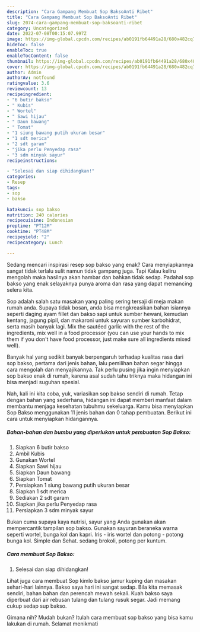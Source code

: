 ```yaml
---
description: "Cara Gampang Membuat Sop BaksoAnti Ribet"
title: "Cara Gampang Membuat Sop BaksoAnti Ribet"
slug: 2074-cara-gampang-membuat-sop-baksoanti-ribet
category: Uncategorized
date: 2022-07-08T00:15:07.997Z
image: https://img-global.cpcdn.com/recipes/ab0191fb64491a28/680x482cq70/sop-bakso-foto-resep-utama.jpg
hideToc: false
enableToc: true
enableTocContent: false
thumbnail: https://img-global.cpcdn.com/recipes/ab0191fb64491a28/680x482cq70/sop-bakso-foto-resep-utama.jpg
cover: https://img-global.cpcdn.com/recipes/ab0191fb64491a28/680x482cq70/sop-bakso-foto-resep-utama.jpg
author: Admin
authorAv: notfound
ratingvalue: 3.6
reviewcount: 13
recipeingredient:
- "6 butir bakso"
- " Kubis"
- " Wortel"
- " Sawi hijau"
- " Daun bawang"
- " Tomat"
- "1 siung bawang putih ukuran besar"
- "1 sdt merica"
- "2 sdt garam"
- "jika perlu Penyedap rasa"
- "3 sdm minyak sayur"
recipeinstructions:

- "Selesai dan siap dihidangkan!"
categories:
- Resep
tags:
- sop
- bakso

katakunci: sop bakso 
nutrition: 240 calories
recipecuisine: Indonesian
preptime: "PT12M"
cooktime: "PT48M"
recipeyield: "2"
recipecategory: Lunch

---
```



Sedang mencari inspirasi resep sop bakso yang enak? Cara menyiapkannya sangat tidak terlalu sulit namun tidak gampang juga. Tapi Kalau keliru mengolah maka hasilnya akan hambar dan bahkan tidak sedap. Padahal sop bakso yang enak selayaknya punya aroma dan rasa yang dapat memancing selera kita.


Sop adalah salah satu masakan yang paling sering tersaji di meja makan rumah anda. Supaya tidak bosan, anda bisa mengkreasikan bahan isiannya seperti daging ayam fillet dan bakso sapi untuk sumber hewani, kemudian kentang, jagung pipil, dan makaroni untuk sayuran sumber karbohidrat, serta masih banyak lagi. Mix the sautéed garlic with the rest of the ingredients, mix well in a food processor (you can use your hands to mix them if you don&#39;t have food processor, just make sure all ingredients mixed well).

Banyak hal yang sedikit banyak berpengaruh terhadap kualitas rasa dari sop bakso, pertama dari jenis bahan, lalu pemilihan bahan segar hingga cara mengolah dan menyajikannya. Tak perlu pusing jika ingin menyiapkan sop bakso enak di rumah, karena asal sudah tahu triknya maka hidangan ini bisa menjadi suguhan spesial.


Nah, kali ini kita coba, yuk, variasikan sop bakso sendiri di rumah. Tetap dengan bahan yang sederhana, hidangan ini dapat memberi manfaat dalam membantu menjaga kesehatan tubuhmu sekeluarga. Kamu bisa menyiapkan Sop Bakso menggunakan 11 jenis bahan dan 0 tahap pembuatan. Berikut ini cara untuk menyiapkan hidangannya.

<!--inarticleads1-->

##### Bahan-bahan dan bumbu yang diperlukan untuk pembuatan Sop Bakso:

1. Siapkan 6 butir bakso
1. Ambil  Kubis
1. Gunakan  Wortel
1. Siapkan  Sawi hijau
1. Siapkan  Daun bawang
1. Siapkan  Tomat
1. Persiapkan 1 siung bawang putih ukuran besar
1. Siapkan 1 sdt merica
1. Sediakan 2 sdt garam
1. Siapkan jika perlu Penyedap rasa
1. Persiapkan 3 sdm minyak sayur


Bukan cuma supaya kaya nutrisi, sayur yang Anda gunakan akan mempercantik tampilan sop bakso. Gunakan sayuran beraneka warna seperti wortel, bunga kol dan kapri. Iris - iris wortel dan potong - potong bunga kol. Simple dan Sehat. sedang brokoli, potong per kuntum. 

<!--inarticleads2-->

##### Cara membuat Sop Bakso:


1. Selesai dan siap dihidangkan!

Lihat juga cara membuat Sop kimlo bakso jamur kuping dan masakan sehari-hari lainnya. Bakso saya hari ini sangat sedap. Bila kita memasak sendiri, bahan bahan dan perencah mewah sekali. Kuah bakso saya diperbuat dari air rebusan tulang dan tulang rusuk segar. Jadi memang cukup sedap sup bakso. 

Gimana nih? Mudah bukan? Itulah cara membuat sop bakso yang bisa kamu lakukan di rumah. Selamat menikmati

